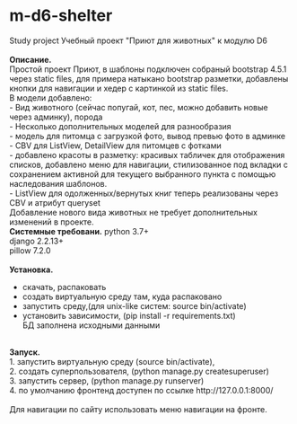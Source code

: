 # m-d6-shelter
Study project
Учебный проект "Приют для животных"
к модулю D6
<br><br>
<b>Описание.</b><br>
Простой проект Приют, в шаблоны подключен собраный bootstrap 4.5.1 через static files, для примера натыкано bootstrap разметки, добавлены кнопки для навигации и хедер с картинкой из static files.<br>
В модели добавлено:<br>
    - Вид животного (сейчас попугай, кот, пес, можно добавить новые через админку), порода<br>
    - Несколько дополнительных моделей для разнообразия<br>
    - модель для питомца с загрузкой фото, вывод превью фото в админке<br>
    - CBV для ListView, DetailView для питомцев с фотками<br>
    - добавлено красоты в разметку: красивых табличек для отображения списков, добавлено меню для навигации, стилизованное под вкладки с сохранением активной для текущего выбранного пункта с помощью наследования шаблонов.<br>
    - ListView для одолженных/вернутых книг теперь реализованы через CBV и атрибут queryset<br>
Добавление нового вида животных не требует дополнительных изменений в проекте.
<br>
<b>Системные требовани.</b>
python 3.7+<br>
django 2.2.13+<br>
pillow 7.2.0<br>
<br>
<b>Установка.</b><br>
- скачать, распаковать<br>
- создать виртуальную среду там, куда распаковано<br>
- запустить среду,(для unix-like систем: source bin/activate)<br>
- установить зависимости, (pip install -r requirements.txt)<br>
БД заполнена исходными данными<br>
<br>
<b>Запуск.</b><br>
1. запустить виртуальную среду (source bin/activate),<br>
2. создать суперпользователя, (python manage.py createsuperuser)<br>
3. запустить сервер, (python manage.py runserver)<br>
4. по умолчанию фронтенд доступен по ссылке http://127.0.0.1:8000/<br>
<br>
Для навигации по сайту использовать меню навигации на фронте.<br>
